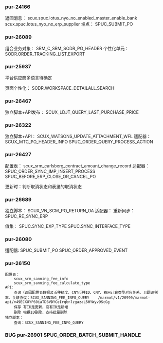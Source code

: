 ### pur-24166

返回消息：
	scux.spuc.lotus_nyo_no_enabled_master_enable_bank
	scux.spuc.lotus_nyo_no_erp_supplier
埋点：
	SPUC_SUBMIT_PO




### pur-26089

组合业务对象：
	SRM_C_SRM_SODR_PO_HEADER
个性化单元：
	SODR.ORDER_TRACKING_LIST.EXPORT


### pur-25937

平台供应商多语言待确定

页面个性化：
	  SODR.WORKSPACE_DETAILALL.SEARCH


### pur-26467

独立脚本+API发布：
	SCUX_LDJT_QUERY_LAST_PURCHASE_PRICE


### pur-26322

独立脚本+API：
	SCUX_WATSONS_UPDATE_ATTACHMENT_WFL
适配器：
	SCUX_MTC_PO_HEADER_INFO
	SPUC_ORDER_QUERY_PROCESS_ACTION


### pur-26427

配置表：
	scux_srm_carlsberg_contract_amount_change_record
适配器：
	SPUC_ORDER_SYNC_IMP_INSERT_PROCESS
	SPUC_BEFORE_ERP_CLOSE_OR_CANCEL_PO

更新时：判断取消状态和表里的取消状态


### pur-26689

独立脚本：
	SCUX_VN_SCM_PO_RETURN_OA
适配器：
	重新同步：SPUC_RE_SYNC_ERP

值集：
	SPUC.SYNC_EXP_TYPE
	SPUC.SYNC_INTERFACE_TYPE


### pur-26080

适配器:
	SPUC_SUBMIT_PO
	SPUC_ORDER_APPROVED_EVENT

### pur-26150

	配置表：
		scux_srm_sanning_fee_info
		scux_srm_sanning_fee_calculate_type
	API:
		查询（返回配置表数据及币种精度、CNY币种ID、CNY、费用计算类型对应关系，且翻译税率、关联协议：SCUX_SANNING_FEE_INFO_QUERY    /marmot/v1/20990/marmot-api/v49ECXUYP60iaTD6VDYCeIrqbnlzgazaL5HYWyv9ScGg
		保存 有ID是更新，没有ID是新增
		删除 根据ID删除，支持批量删除
	独立脚本：
		查询：SCUX_SANNING_FEE_INFO_QUERY




### BUG pur-26901   SPUC_ORDER_BATCH_SUBMIT_HANDLE
